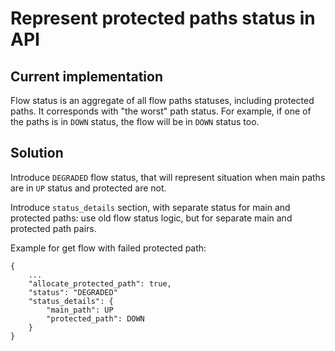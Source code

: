 # Represent protected paths status in API

## Current implementation
Flow status is an aggregate of all flow paths statuses, including protected paths. It corresponds with "the worst" path status.
For example, if one of the paths is in `DOWN` status, the flow will be in `DOWN` status too.

## Solution
Introduce `DEGRADED` flow status, that will represent situation when main paths are in `UP` status and protected are not.

Introduce `status_details` section, with separate status for main and protected paths: use old flow status logic, but for separate main and protected path pairs.

Example for get flow with failed protected path:
```
{
    ...
    "allocate_protected_path": true,
    "status": "DEGRADED"
    "status_details": {
        "main_path": UP
        "protected_path": DOWN
    }
}
```
